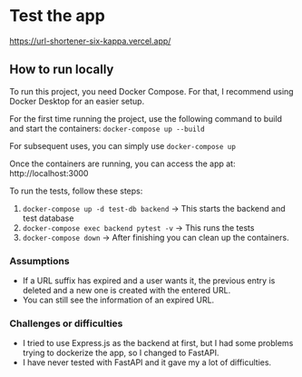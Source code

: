 # Test the app
https://url-shortener-six-kappa.vercel.app/


## How to run locally
To run this project, you need Docker Compose. For that, I recommend using Docker Desktop for an easier setup.

For the first time running the project, use the following command to build and start the containers: `docker-compose up --build`

For subsequent uses, you can simply use `docker-compose up`

Once the containers are running, you can access the app at: http://localhost:3000

To run the tests, follow these steps:
1. `docker-compose up -d test-db backend` -> This starts the backend and test database
2. `docker-compose exec backend pytest -v` -> This runs the tests
3. `docker-compose down` -> After finishing you can clean up the containers.


### Assumptions
- If a URL suffix has expired and a user wants it, the previous entry is deleted and a new one is created with the entered URL.
- You can still see the information of an expired URL.


### Challenges or difficulties 
 - I tried to use Express.js as the backend at first, but I had some problems trying to dockerize the app, so I changed to FastAPI.
 - I have never tested with FastAPI and it gave my a lot of difficulties.